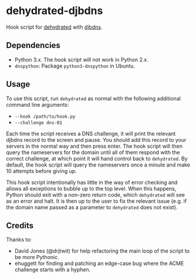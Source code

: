 # dehydrated-djbdns

Hook script for [dehydrated](https://github.com/lukas2511/dehydrated)
with [djbdns](http://cr.yp.to/djbdns.html).

## Dependencies

 * Python 3.x. The hook script will not work in Python 2.x.
 * `dnspython`: Package `python3-dnspython` in Ubuntu.

## Usage

To use this script, run `dehydrated` as normal with the following additional
command line arguments:

 * `--hook /path/to/hook.py`
 * `--challenge dns-01`

Each time the script receives a DNS challenge, it will print the relevant
djbdns record to the screen and pause. You should add this record to your
servers in the normal way and then press enter. The hook script will then
query the nameservers for the domain until all of them respond with the correct
challenge, at which point it will hand control back to `dehydrated`. By
default, the hook script will query the nameservers once a minute and make 10
attempts before giving up.

This hook script intentionally has little in the way of error checking and
allows all exceptions to bubble up to the top level. When this happens, Python
should exit with a non-zero return code, which `dehydrated` will see as an
error and halt. It is then up to the user to fix the relevant issue (e.g. if
the domain name passed as a parameter to `dehydrated` does not exist).

## Credits

Thanks to:

 * David Jones (@drjtwit) for help refactoring the main loop of the
   script to be more Pythonic.
 * ehuggett for finding and patching an edge-case bug where the ACME challenge
   starts with a hyphen.
